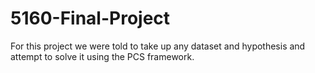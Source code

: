 # 5160-Final-Project
For this project we were told to take up any dataset and hypothesis and attempt to solve it using the PCS framework. 
